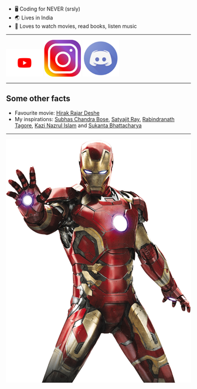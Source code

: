 - :desktop_computer: Coding for NEVER (srsly)
- :earth_asia: Lives in India
- :first_quarter_moon_with_face: Loves to watch movies, read books, listen music
---
[<img src='youtube.png' width='100'>](https://www.youtube.com/channel/UCZj5IuWb7oIkpzd6OfIczVg)
[<img src='instagram.png' width='100'>](https://www.instagram.com/it_is_ayush._)
[<img src='discord.png' width='100'>](https://discordapp.com/users/850645591251353610)

---
## Some other facts
- Favourite movie: [Hirak Rajar Deshe](https://en.wikipedia.org/wiki/Hirak_Rajar_Deshe)
- My inspirations: [Subhas Chandra Bose](https://en.wikipedia.org/wiki/Subhas_Chandra_Bose), [Satyajit Ray](https://en.wikipedia.org/wiki/Satyajit_Ray), [Rabindranath Tagore](https://en.wikipedia.org/wiki/Rabindranath_Tagore), [Kazi Nazrul Islam](https://en.wikipedia.org/wiki/Kazi_Nazrul_Islam) and [Sukanta Bhattacharya](https://en.wikipedia.org/wiki/Sukanta_Bhattacharya)
---
<img src='ironman.png'>